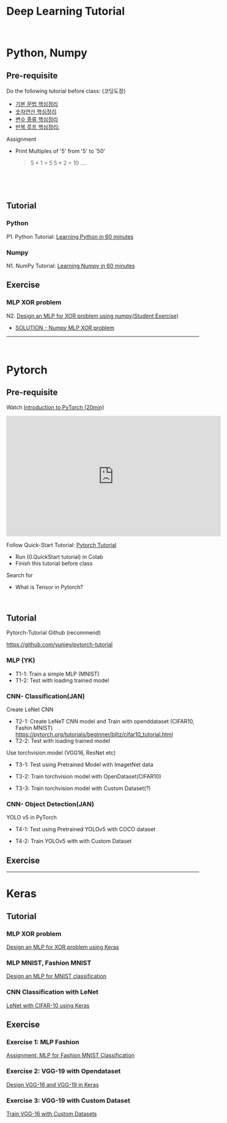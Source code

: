 # Deep Learning Tutorial

 <br /> 

# Python, Numpy

## Pre-requisite

Do the following  tutorial before class: (코딩도장)

* [기본 문법 핵심정리](https://dojang.io/mod/page/view.php?id=2168)
* [숫자연산 핵심정리](https://dojang.io/course/view.php?id=7&section=9)
* [변수 종류 핵심정리](https://dojang.io/mod/page/view.php?id=2218)
* [반복 루프 핵심정리:](https://dojang.io/mod/page/view.php?id=2279)



Assignment  

- Print Multiples of '5' from '5' to '50'

  > 5 * 1 = 5     5 * 2 = 10   .... 

  ​

  ​

## Tutorial

### Python

P1. Python Tutorial: [Learning Python in 60 minutes](https://github.com/ykkimhgu/DLIP-src/blob/main/Tutorial_PythonBasics_2021.ipynb)

### Numpy

N1. NumPy Tutorial: [Learning Numpy in 60 minutes](https://github.com/ykkimhgu/DLIP-src/blob/main/Tutorial_Numpy_2021.ipynb)



## Exercise

### MLP XOR problem

N2. [Design an MLP for XOR problem using numpy\(Student Exercise\)](https://github.com/ykkimhgu/DLIP-src/blob/main/Tutorial_XOR_MLP_numpy_2021_Student.ipynb)

- [SOLUTION - Numpy MLP XOR problem](https://github.com/ykkimhgu/DLIP-src/blob/main/Tutorial_XOR_MLP_numpy_2021.ipynb)

-----

 <br /> 



# Pytorch

## Pre-requisite

Watch [Introduction to PyTorch (20min)](https://youtu.be/IC0_FRiX-sw)

<iframe width="560" height="315" src="https://www.youtube.com/embed/IC0_FRiX-sw" title="YouTube video player" frameborder="0" allow="accelerometer; autoplay; clipboard-write; encrypted-media; gyroscope; picture-in-picture" allowfullscreen></iframe>



Follow Quick-Start Tutorial: [Pytorch Tutorial](https://tutorials.pytorch.kr/beginner/basics/quickstart_tutorial.html) 

- Run (0.QuickStart tutorial) in Colab
- Finish this tutorial before class



Search for 

* What is Tensor in Pytorch?

  ​


## Tutorial

Pytorch-Tutorial Github (recommend)

https://github.com/yunjey/pytorch-tutorial

### MLP (YK)

* T1-1:  Train a simple MLP  (MNIST)
* T1-2:  Test with loading trained model  

### CNN- Classification(JAN)

Create LeNet CNN   

- T2-1:  Create LeNeT CNN model and Train  with openddataset (CIFAR10, Fashin MNIST)  https://pytorch.org/tutorials/beginner/blitz/cifar10_tutorial.html  
- T2-2:  Test with loading trained model  

Use torchvision.model (VGG16, ResNet etc)

* T3-1:  Test using Pretrained Model with ImagetNet data   

- T3-2:  Train torchvision model with OpenDataset(CIFAR10)

- T3-3:  Train torchvision model with Custom Dataset(?)

     

### CNN- Object Detection(JAN)

YOLO v5  in PyTorch

- T4-1:  Test using Pretrained YOLOv5  with COCO dataset   


- T4-2:  Train YOLOv5 with with Custom Dataset



##

## Exercise



------



# Keras

## Tutorial

### MLP XOR problem

[Design an MLP ](https://github.com/ykkimhgu/DLIP-src/blob/main/Tutorial_XOR_MLP_Keras_2021.ipynb)[for XOR problem ](https://github.com/ykkimhgu/DLIP-src/blob/main/Tutorial_XOR_MLP_numpy_2021_Student.ipynb)[using Keras](https://github.com/ykkimhgu/DLIP-src/blob/main/Tutorial_XOR_MLP_Keras_2021.ipynb)

### MLP MNIST, Fashion MNIST

[Design an MLP for MNIST classification](https://github.com/ykkimhgu/DLIP-src/blob/main/Tutorial_MNIST_MLP_Keras_2021.ipynb)

### CNN Classification with LeNet

[LeNet with CIFAR-10 using Keras](https://github.com/ykkimhgu/DLIP-src/blob/main/Tutorial_LeNET_Keras_2021.ipynb)

## Exercise

### Exercise 1: MLP Fashion
[Assignment: MLP for Fashion MNIST Classification](https://github.com/ykkimhgu/DLIP-src/blob/main/Assignment_Keras_MLP_FashionMNIST.ipynb)

### Exercise 2: VGG-19 with Opendataset

[Design VGG-16 and VGG-19 in Keras](https://github.com/ykkimhgu/DLIP-src/blob/main/Tutorial_VGG_Keras_2021.ipynb)


### Exercise 3: VGG-19 with Custom Dataset

[Train VGG-16 with Custom Datasets](https://github.com/ykkimhgu/DLIP-src/blob/main/Exercise_CustomTrain_VGG.ipynb)




